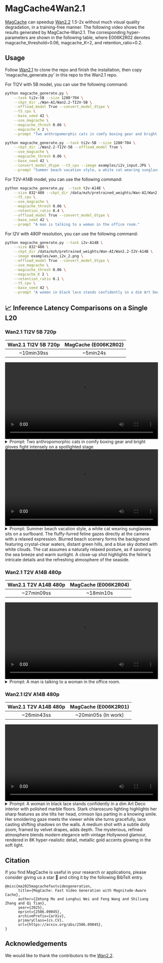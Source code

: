 <!-- ## **MagCache4Wan2.1** -->
# MagCache4Wan2.1

[MagCache](https://github.com/ali-vilab/MagCache) can speedup [Wan2.2](https://github.com/Wan-Video/Wan2.2) 1.5-2x without much visual quality degradation, in a training-free manner. The following video shows the results generated by MagCache-Wan2.1. The corresponding hyper-parameters are shown in the following table, where E006K2R02 denotes magcache_threshold=0.06, magcache_K=2, and retention_ratio=0.2.

## Usage

Follow [Wan2.1](https://github.com/Wan-Video/Wan2.1) to clone the repo and finish the installation, then copy 'magcache_generate.py' in this repo to the Wan2.1 repo.

For TI2V with 5B model, you can use the following command:

```bash
python magcache_generate.py \
    --task ti2v-5B --size 1280*704 \
    --ckpt_dir ./Wan-AI/Wan2.2-TI2V-5B \
    --offload_model True --convert_model_dtype \
    --t5_cpu \
    --base_seed 42 \
    --use_magcache \
    --magcache_thresh 0.06 \
    --magcache_K 2 \
    --prompt "Two anthropomorphic cats in comfy boxing gear and bright gloves fight intensely on a spotlighted stage"

python magcache_generate.py --task ti2v-5B --size 1280*704 \
    --ckpt_dir ./Wan2.2-TI2V-5B --offload_model True \
    --use_magcache \
    --magcache_thresh 0.06 \
    --base_seed 42 \
    --convert_model_dtype --t5_cpu --image examples/i2v_input.JPG \
    --prompt "Summer beach vacation style, a white cat wearing sunglasses sits on a surfboard. The fluffy-furred feline gazes directly at the camera with a relaxed expression. Blurred beach scenery forms the background featuring crystal-clear waters, distant green hills, and a blue sky dotted with white clouds. The cat assumes a naturally relaxed posture, as if savoring the sea breeze and warm sunlight. A close-up shot highlights the feline's intricate details and the refreshing atmosphere of the seaside."

```

For T2V-A14B model, you can use the following command:

```bash
python magcache_generate.py  --task t2v-A14B \
    --size 832*480 --ckpt_dir /data/mzh/pretrained_weights/Wan-AI/Wan2.2-T2V-A14B \
    --t5_cpu \
    --use_magcache \
    --magcache_thresh 0.06 \
    --retention_ratio 0.4 \
    --offload_model True --convert_model_dtype \
    --base_seed 42 \
    --prompt "A man is talking to a woman in the office room."
```

For I2V with 480P resolution, you can use the following command:

```bash
python magcache_generate.py --task i2v-A14B \
    --size 832*480 \
    --ckpt_dir /data/mzh/pretrained_weights/Wan-AI/Wan2.2-I2V-A14B \
    --image examples/wan_i2v_2.png \
    --offload_model True --convert_model_dtype \
    --use_magcache \
    --magcache_thresh 0.06 \
    --magcache_K 2 \
    --retention_ratio 0.1 \
    --t5_cpu \
    --base_seed 42 \
    --prompt "A woman in black lace stands confidently in a dim Art Deco interior with polished marble floors. Stark chiaroscuro lighting highlights her sharp features as she tilts her head, crimson lips parting in a knowing smile. Her smoldering gaze meets the viewer while she turns gracefully, lace casting shifting shadows on the walls. A medium shot with a subtle dolly zoom, framed by velvet drapes, adds depth. The mysterious, refined atmosphere blends modern elegance with vintage Hollywood glamour, rendered in 8K hyper-realistic detail, metallic gold accents glowing in the soft light."
```


## 📈 Inference Latency Comparisons on a Single L20

### Wan2.1 TI2V 5B 720p

|      Wan2.1 TI2V 5B 720p     | MagCache (E006K2R02)  |
|:--------------------------:|:----------------------------:|
|         ~10min39ss          |           ~5min24s          |

<div align="center">
  <video src="https://github.com/user-attachments/assets/e06df62b-7655-42c0-9ae6-666a32257f42" width="100%" poster=""> </video>
</div>
<!-- <div class="content has-text-centered">
  <img src="../assets/Wan_14B_T2V_720P_header1.jpg" style="width: 100%"><br>
</div> -->
<details style="width: 100%; margin: auto;">
<summary>Prompt: Two anthropomorphic cats in comfy boxing gear and bright gloves fight intensely on a spotlighted stage
</details>


<div align="center">
  <video src="https://github.com/user-attachments/assets/ce9a3700-75f4-4177-81ec-d51572282324" width="100%" poster=""> </video>
</div>
<details style="width: 100%; margin: auto;">
<summary>Prompt: Summer beach vacation style, a white cat wearing sunglasses sits on a surfboard. The fluffy-furred feline gazes directly at the camera with a relaxed expression. Blurred beach scenery forms the background featuring crystal-clear waters, distant green hills, and a blue sky dotted with white clouds. The cat assumes a naturally relaxed posture, as if savoring the sea breeze and warm sunlight. A close-up shot highlights the feline's intricate details and the refreshing atmosphere of the seaside.
</details>

### Wan2.1 T2V A14B 480p

|      Wan2.1 T2V A14B 480p     | MagCache (E006K2R04)  |
|:--------------------------:|:----------------------------:|
|         ~27min09ss          |           ~18min10s          |

<div align="center">
  <video src="https://github.com/user-attachments/assets/84643b62-d42b-4d26-aabc-6f4a57ee2f6e" width="100%" poster=""> </video>
</div>
<!-- <div class="content has-text-centered">
  <img src="../assets/Wan_14B_T2V_720P_header2.jpg" style="width: 100%"><br>
</div> -->
<details style="width: 100%; margin: auto;">
<summary>Prompt: A man is talking to a woman in the office room.
</details>

### Wan2.1 I2V A14B 480p

|      Wan2.1 T2V A14B 480p    | MagCache (E006K2R01)  |
|:--------------------------:|:----------------------------:|
|         ~26min43ss          |           ~20min05s  (In work)        |



<div align="center">
  <video src="https://github.com/user-attachments/assets/37f8faf0-60b1-4fef-b45d-f39c4b77bc0d" width="100%" poster=""> </video>
</div>
<!-- <div class="content has-text-centered">
  <img src="../assets/Wan_1.3B_T2V_480P_header.jpg" style="width: 100%"><br>
</div> -->
<details style="width: 100%; margin: auto;">
<summary>Prompt: A woman in black lace stands confidently in a dim Art Deco interior with polished marble floors. Stark chiaroscuro lighting highlights her sharp features as she tilts her head, crimson lips parting in a knowing smile. Her smoldering gaze meets the viewer while she turns gracefully, lace casting shifting shadows on the walls. A medium shot with a subtle dolly zoom, framed by velvet drapes, adds depth. The mysterious, refined atmosphere blends modern elegance with vintage Hollywood glamour, rendered in 8K hyper-realistic detail, metallic gold accents glowing in the soft light.
</details>


## Citation
If you find MagCache is useful in your research or applications, please consider giving us a star 🌟 and citing it by the following BibTeX entry.

```
@misc{ma2025magcachefastvideogeneration,
      title={MagCache: Fast Video Generation with Magnitude-Aware Cache}, 
      author={Zehong Ma and Longhui Wei and Feng Wang and Shiliang Zhang and Qi Tian},
      year={2025},
      eprint={2506.09045},
      archivePrefix={arXiv},
      primaryClass={cs.CV},
      url={https://arxiv.org/abs/2506.09045}, 
}
```

## Acknowledgements

We would like to thank the contributors to the [Wan2.2](https://github.com/Wan-Video/Wan2.2).